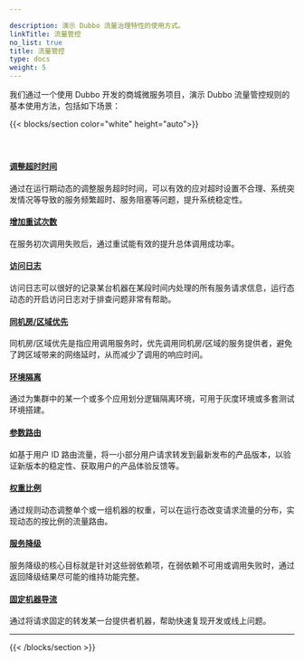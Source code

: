 ```yaml
---

description: 演示 Dubbo 流量治理特性的使用方式。
linkTitle: 流量管控
no_list: true
title: 流量管控
type: docs
weight: 5
---
```


我们通过一个使用 Dubbo 开发的商城微服务项目，演示 Dubbo 流量管控规则的基本使用方法，包括如下场景：

{{< blocks/section color="white" height="auto">}}
<div class="td-content list-page">
    <div class="lead"></div><header class="article-meta">
    </header><div class="row">
    <div class="col-sm col-md-6 mb-4">
        <div class="h-100 card shadow" href="#">
            <div class="card-body">
                <h4 class="card-title">
                    <a href='{{< relref "./timeout/" >}}'>调整超时时间</a>
                </h4>
                <p>通过在运行期动态的调整服务超时时间，可以有效的应对超时设置不合理、系统突发情况等导致的服务频繁超时、服务阻塞等问题，提升系统稳定性。</p>
            </div>
        </div>
    </div>
    <div class="col-sm col-md-6 mb-4">
        <div class="h-100 card shadow">
            <div class="card-body">
                <h4 class="card-title">
                    <a href='{{< relref "./retry/" >}}'>增加重试次数</a>
                </h4>
                <p>在服务初次调用失败后，通过重试能有效的提升总体调用成功率。</p>
            </div>
        </div>
    </div>
    <div class="col-sm col-md-6 mb-4">
        <div class="h-100 card shadow">
            <div class="card-body">
                <h4 class="card-title">
                    <a href='{{< relref "./accesslog/" >}}'>访问日志</a>
                </h4>
                <p>访问日志可以很好的记录某台机器在某段时间内处理的所有服务请求信息，运行态动态的开启访问日志对于排查问题非常有帮助。
                </p>
            </div>
        </div>
    </div>
    <div class="col-sm col-md-6 mb-4">
        <div class="h-100 card shadow">
            <div class="card-body">
                <h4 class="card-title">
                    <a href='{{< relref "./region/" >}}'>同机房/区域优先</a>
                </h4>
                <p>同机房/区域优先是指应用调用服务时，优先调用同机房/区域的服务提供者，避免了跨区域带来的网络延时，从而减少了调用的响应时间。
                </p>
            </div>
        </div>
    </div>
    <div class="col-sm col-md-6 mb-4">
        <div class="h-100 card shadow">
            <div class="card-body">
                <h4 class="card-title">
                    <a href='{{< relref "./isolation/" >}}'>环境隔离</a>
                </h4>
                <p>通过为集群中的某一个或多个应用划分逻辑隔离环境，可用于灰度环境或多套测试环境搭建。
                </p>
            </div>
        </div>
    </div>
    <div class="col-sm col-md-6 mb-4">
        <div class="h-100 card shadow">
            <div class="card-body">
                <h4 class="card-title">
                    <a href='{{< relref "./arguments/" >}}'>参数路由</a>
                </h4>
                <p>如基于用户 ID 路由流量，将一小部分用户请求转发到最新发布的产品版本，以验证新版本的稳定性、获取用户的产品体验反馈等。
                </p>
            </div>
        </div>
    </div>
    <div class="col-sm col-md-6 mb-4">
        <div class="h-100 card shadow">
            <div class="card-body">
                <h4 class="card-title">
                    <a href='{{< relref "./weight/" >}}'>权重比例</a>
                </h4>
                <p>通过规则动态调整单个或一组机器的权重，可以在运行态改变请求流量的分布，实现动态的按比例的流量路由。
                </p>
            </div>
        </div>
    </div>
    <div class="col-sm col-md-6 mb-4">
        <div class="h-100 card shadow">
            <div class="card-body">
                <h4 class="card-title">
                    <a href='{{< relref "./mock/" >}}'>服务降级</a>
                </h4>
                <p>服务降级的核心目标就是针对这些弱依赖项，在弱依赖不可用或调用失败时，通过返回降级结果尽可能的维持功能完整。
                </p>
            </div>
        </div>
    </div>
    <div class="col-sm col-md-6 mb-4">
        <div class="h-100 card shadow">
            <div class="card-body">
                <h4 class="card-title">
                    <a href='{{< relref "./host/" >}}'>固定机器导流</a>
                </h4>
                <p>通过将请求固定的转发某一台提供者机器，帮助快速复现开发或线上问题。
                </p>
            </div>
        </div>
    </div>
</div>
<hr>
</div>

{{< /blocks/section >}}
